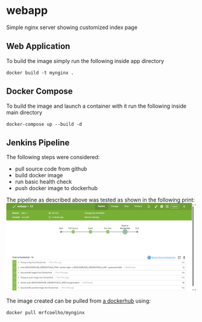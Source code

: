 # webapp
Simple nginx server showing customized index page

## Web Application
To build the image simply run the following inside app directory
```
docker build -t mynginx .
```

## Docker Compose
To build the image and launch a container with it run the following inside main directory
```
docker-compose up --build -d
```

## Jenkins Pipeline
The following steps were considered:
* pull source code from github
* build docker image
* run basic health check
* push docker image to dockerhub

The pipeline as described above was tested as shown in the following print:
![pipeline](img/pipeline.png)

The image created can be pulled from [a dockerhub](https://hub.docker.com/r/mrfcoelho/mynginx) using:
```
docker pull mrfcoelho/mynginx
```